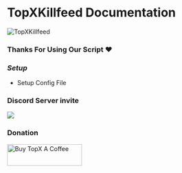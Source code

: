 # TopXKillfeed Documentation

![TopXKillfeed](https://cdn.discordapp.com/attachments/1173941423251390484/1173981525201657876/TOPXKILL.png?ex=659412ff&is=65819dff&hm=30986df909394c5d888c96aee00f46cf071d766ad641bd4e74faf7ffa5bd0b6c&)

### Thanks For Using Our Script ❤️

### ***Setup***

- Setup Config File


### Discord Server invite
[![](https://dcbadge.vercel.app/api/server/vuJQnbEMyu)](https://discord.gg/vuJQnbEMyu)

### Donation
<a href="https://www.buymeacoffee.com/topxteam26" target="_blank"><img src="https://cdn.buymeacoffee.com/buttons/v2/default-blue.png" alt="Buy TopX A Coffee" height="50" width="174"></a>